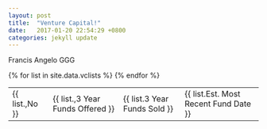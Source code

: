 ```yaml
---
layout: post
title:  "Venture Capital!"
date:   2017-01-20 22:54:29 +0800
categories: jekyll update
---
```


Francis Angelo GGG

<table>
{% for list in site.data.vclists %}
  <tr>
   <td>
        {{ list.,No }}
    </td>
    <td>
        {{ list.,3 Year Funds Offered }}
    </td>
    <td>
        {{ list.3 Year Funds Sold }}
    </td>
    <td>
        {{ list.Est. Most Recent Fund Date }}
    </td>
  </tr>
{% endfor %}
</table>
